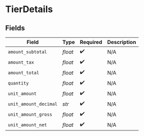 # TierDetails


## Fields

| Field                 | Type                  | Required              | Description           |
| --------------------- | --------------------- | --------------------- | --------------------- |
| `amount_subtotal`     | *float*               | :heavy_check_mark:    | N/A                   |
| `amount_tax`          | *float*               | :heavy_check_mark:    | N/A                   |
| `amount_total`        | *float*               | :heavy_check_mark:    | N/A                   |
| `quantity`            | *float*               | :heavy_check_mark:    | N/A                   |
| `unit_amount`         | *float*               | :heavy_check_mark:    | N/A                   |
| `unit_amount_decimal` | *str*                 | :heavy_check_mark:    | N/A                   |
| `unit_amount_gross`   | *float*               | :heavy_check_mark:    | N/A                   |
| `unit_amount_net`     | *float*               | :heavy_check_mark:    | N/A                   |